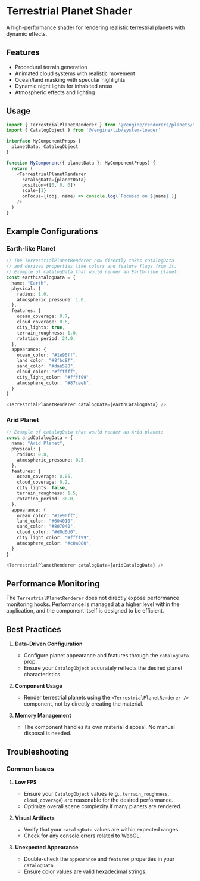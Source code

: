 # Terrestrial Planet Shader

A high-performance shader for rendering realistic terrestrial planets with dynamic effects.

## Features

- Procedural terrain generation
- Animated cloud systems with realistic movement
- Ocean/land masking with specular highlights
- Dynamic night lights for inhabited areas
- Atmospheric effects and lighting

## Usage

```typescript
import { TerrestrialPlanetRenderer } from '@/engine/renderers/planets/terrestrial-planet-renderer'
import { CatalogObject } from '@/engine/lib/system-loader'

interface MyComponentProps {
  planetData: CatalogObject
}

function MyComponent({ planetData }: MyComponentProps) {
  return (
    <TerrestrialPlanetRenderer
      catalogData={planetData}
      position={[0, 0, 0]}
      scale={1}
      onFocus={(obj, name) => console.log(`Focused on ${name}`)}
    />
  )
}
```

## Example Configurations

### Earth-like Planet
```typescript
// The TerrestrialPlanetRenderer now directly takes catalogData
// and derives properties like colors and feature flags from it.
// Example of catalogData that would render an Earth-like planet:
const earthCatalogData = {
  name: "Earth",
  physical: {
    radius: 1.0,
    atmospheric_pressure: 1.0,
  },
  features: {
    ocean_coverage: 0.7,
    cloud_coverage: 0.6,
    city_lights: true,
    terrain_roughness: 1.0,
    rotation_period: 24.0,
  },
  appearance: {
    ocean_color: "#1e90ff",
    land_color: "#8fbc8f",
    sand_color: "#daa520",
    cloud_color: "#ffffff",
    city_light_color: "#ffff99",
    atmosphere_color: "#87ceeb",
  }
}

<TerrestrialPlanetRenderer catalogData={earthCatalogData} />
```

### Arid Planet
```typescript
// Example of catalogData that would render an Arid planet:
const aridCatalogData = {
  name: "Arid Planet",
  physical: {
    radius: 0.8,
    atmospheric_pressure: 0.5,
  },
  features: {
    ocean_coverage: 0.05,
    cloud_coverage: 0.2,
    city_lights: false,
    terrain_roughness: 1.5,
    rotation_period: 30.0,
  },
  appearance: {
    ocean_color: "#1e90ff",
    land_color: "#604010",
    sand_color: "#807040",
    cloud_color: "#d0d0d0",
    city_light_color: "#ffff99",
    atmosphere_color: "#c0a080",
  }
}

<TerrestrialPlanetRenderer catalogData={aridCatalogData} />
```

## Performance Monitoring

The `TerrestrialPlanetRenderer` does not directly expose performance monitoring hooks. Performance is managed at a higher level within the application, and the component itself is designed to be efficient.

## Best Practices

1. **Data-Driven Configuration**
   - Configure planet appearance and features through the `catalogData` prop.
   - Ensure your `CatalogObject` accurately reflects the desired planet characteristics.

2. **Component Usage**
   - Render terrestrial planets using the `<TerrestrialPlanetRenderer />` component, not by directly creating the material.

3. **Memory Management**
   - The component handles its own material disposal. No manual disposal is needed.

## Troubleshooting

### Common Issues

1. **Low FPS**
   - Ensure your `CatalogObject` values (e.g., `terrain_roughness`, `cloud_coverage`) are reasonable for the desired performance.
   - Optimize overall scene complexity if many planets are rendered.

2. **Visual Artifacts**
   - Verify that your `catalogData` values are within expected ranges.
   - Check for any console errors related to WebGL.

3. **Unexpected Appearance**
   - Double-check the `appearance` and `features` properties in your `catalogData`.
   - Ensure color values are valid hexadecimal strings. 